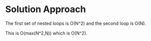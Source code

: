 # Solution Approach

The first set of nested loops is O(N^2) and the second loop is O(N). 

This is O(max(N^2,N)) which is O(N^2). 
